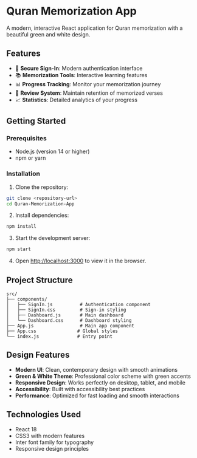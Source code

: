 # Quran Memorization App

A modern, interactive React application for Quran memorization with a beautiful green and white design.

## Features

- 🔐 **Secure Sign-In**: Modern authentication interface
- 📚 **Memorization Tools**: Interactive learning features
- 📊 **Progress Tracking**: Monitor your memorization journey
- 🔄 **Review System**: Maintain retention of memorized verses
- 📈 **Statistics**: Detailed analytics of your progress

## Getting Started

### Prerequisites

- Node.js (version 14 or higher)
- npm or yarn

### Installation

1. Clone the repository:
```bash
git clone <repository-url>
cd Quran-Memorization-App
```

2. Install dependencies:
```bash
npm install
```

3. Start the development server:
```bash
npm start
```

4. Open [http://localhost:3000](http://localhost:3000) to view it in the browser.

## Project Structure

```
src/
├── components/
│   ├── SignIn.js          # Authentication component
│   ├── SignIn.css         # Sign-in styling
│   ├── Dashboard.js       # Main dashboard
│   └── Dashboard.css      # Dashboard styling
├── App.js                 # Main app component
├── App.css               # Global styles
└── index.js              # Entry point
```

## Design Features

- **Modern UI**: Clean, contemporary design with smooth animations
- **Green & White Theme**: Professional color scheme with green accents
- **Responsive Design**: Works perfectly on desktop, tablet, and mobile
- **Accessibility**: Built with accessibility best practices
- **Performance**: Optimized for fast loading and smooth interactions

## Technologies Used

- React 18
- CSS3 with modern features
- Inter font family for typography
- Responsive design principles
  
